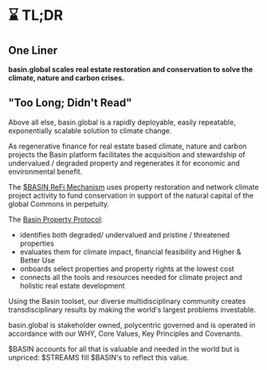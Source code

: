 # ⌛ TL;DR

## One Liner

**basin.global scales real estate restoration and conservation to solve the climate, nature and carbon crises.**

## "**T**oo Long; Didn't Read"

Above all else, basin.global is a rapidly deployable, easily repeatable, exponentially scalable solution to climate change.

As regenerative finance for real estate based climate, nature and carbon projects the Basin platform facilitates the acquisition and stewardship of undervalued / degraded property and regenerates it for economic and environmental benefit.&#x20;

The [$BASIN ReFi Mechanism](what/usdbasin-refi-mechanism/) uses property restoration and network climate project activity to fund conservation in support of the natural capital of the global Commons in perpetuity.

The [Basin Property Protocol](what/basin-property-protocol/):

* identifies both degraded/ undervalued and pristine / threatened properties
* evaluates them for climate impact, financial feasibility and Higher & Better Use
* onboards select properties and property rights at the lowest cost
* connects all the tools and resources needed for climate project and holistic real estate development

Using the Basin toolset, our diverse multidisciplinary community creates transdisciplinary results by making the world's largest problems investable.&#x20;

basin.global is stakeholder owned, polycentric governed and is operated in accordance with our WHY, Core Values, Key Principles and Covenants.

$BASIN accounts for all that is valuable and needed in the world but is unpriced:  $STREAMS fill $BASIN's to reflect this value.
